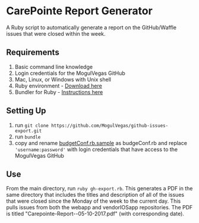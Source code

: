 # CarePointe Report Generator
A Ruby script to automatically generate a report on the GitHub/Waffle issues that were closed within the week.

## Requirements
1. Basic command line knowledge
2. Login credentials for the MogulVegas GitHub
2. Mac, Linux, or Windows with Unix shell
3. Ruby environment - [Download here](https://rvm.io/)
4. Bundler for Ruby - [Instructions here](http://bundler.io/)
## Setting Up
1. run `git clone https://github.com/MogulVegas/github-issues-export.git`
2. run `bundle`
3. copy and rename [budgetConf.rb.sample](https://github.com/MogulVegas/github-issues-export/blob/master/budgetConf.rb.sample) as budgeConf.rb and replace `'username:password'` with  login credentials that have access to the MogulVegas GitHub
## Use
From the main directory, run `ruby gh-export.rb`. This generates a PDF in the same directory that includes the titles and description of all of the issues that were closed since the Monday of the week to the current day. This pulls issues from both the webapp and vendorIOSapp repositories. The PDF is titled "Carepointe-Report--05-10-2017.pdf" (with corresponding date).